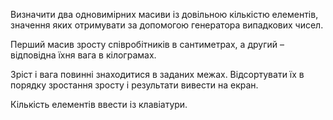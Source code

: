 Визначити  два одновимірних масиви із довільною кількістю елементів, значення яких отримувати за допомогою генератора випадкових чисел.  

Перший масив зросту співробітників в сантиметрах, а другий – відповідна їхня вага в кілограмах.

Зріст і вага  повинні знаходитися в заданих межах. Відсортувати їх в порядку зростання зросту і результати вивести на екран. 

Кількість елементів ввести із клавіатури.

